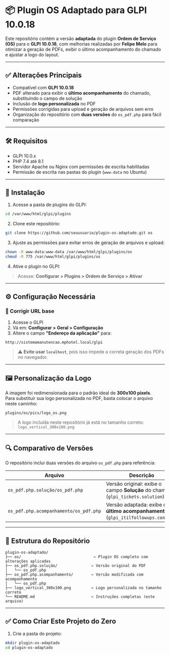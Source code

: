 # 📦 Plugin OS Adaptado para GLPI 10.0.18

Este repositório contém a versão **adaptada** do plugin **Ordem de Serviço (OS)** para o **GLPI 10.0.18**, com melhorias realizadas por **Felipe Melo** para otimizar a geração de PDFs, exibir o último acompanhamento do chamado e ajustar a logo do layout.

---

## ✅ Alterações Principais

- Compatível com **GLPI 10.0.18**
- PDF alterado para exibir o **último acompanhamento** do chamado, substituindo o campo de solução
- Inclusão de **logo personalizada** no PDF
- Permissões corrigidas para upload e geração de arquivos sem erro
- Organização do repositório com **duas versões** do `os_pdf.php` para fácil comparação

---

## 🛠️ Requisitos

- GLPI 10.0.x 
- PHP 7.4 até 8.1
- Servidor Apache ou Nginx com permissões de escrita habilitadas
- Permissão de escrita nas pastas do plugin (`www-data` no Ubuntu)

---

## 🚀 Instalação

1. Acesse a pasta de plugins do GLPI:

```bash
cd /var/www/html/glpi/plugins
```

2. Clone este repositório:

```bash
git clone https://github.com/seuusuario/plugin-os-adaptado.git os
```

3. Ajuste as permissões para evitar erros de geração de arquivos e upload:

```bash
chown -R www-data:www-data /var/www/html/glpi/plugins/os
chmod -R 775 /var/www/html/glpi/plugins/os
```

4. Ative o plugin no GLPI:

> Acesse: **Configurar > Plugins > Ordem de Serviço > Ativar**

---

## ⚙️ Configuração Necessária

### 🔗 Corrigir URL base

1. Acesse o GLPI
2. Vá em: **Configurar > Geral > Configuração**
3. Altere o campo **"Endereço da aplicação"** para:

```plaintext
http://sistemamanutencao.mphotel.local/glpi
```

> ⚠️ **Evite usar `localhost`**, pois isso impede a correta geração dos PDFs no navegador.

---

## 🖼️ Personalização da Logo

A imagem foi redimensionada para o padrão ideal de **300x100 pixels**.  
Para substituir sua logo personalizada no PDF, basta colocar o arquivo neste caminho:

```plaintext
plugins/os/pics/logo_os.png
```

> A logo incluída neste repositório já está no tamanho correto: `logo_vertical_300x100.png`

---

## 🔍 Comparativo de Versões

O repositório inclui duas versões do arquivo `os_pdf.php` para referência:

| Arquivo                          | Descrição                                                               |
|----------------------------------|-------------------------------------------------------------------------|
| `os_pdf.php.solução/os_pdf.php` | Versão original: exibe o campo **Solução** do chamado (`glpi_tickets.solution`) |
| `os_pdf.php.acompanhamento/os_pdf.php` | Versão adaptada: exibe o **último acompanhamento** (`glpi_itilfollowups.content`) |

---

## 📁 Estrutura do Repositório

```plaintext
plugin-os-adaptado/
├── os/                                ← Plugin OS completo com alterações aplicadas
├── os_pdf.php.solução/               ← Versão original do PDF
│   └── os_pdf.php
├── os_pdf.php.acompanhamento/        ← Versão modificada com acompanhamento
│   └── os_pdf.php
├── logo_vertical_300x100.png         ← Logo personalizada no tamanho correto
└── README.md                         ← Instruções completas (este arquivo)
```

---

## ✅ Como Criar Este Projeto do Zero

1. Crie a pasta do projeto:

```bash
mkdir plugin-os-adaptado
cd plugin-os-adaptado
```
